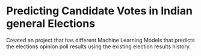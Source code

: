 # Predicting Candidate Votes in Indian general Elections
Created an project that has different Machine Learning Models that predicts the elections opinion poll results using the existing election results history.
